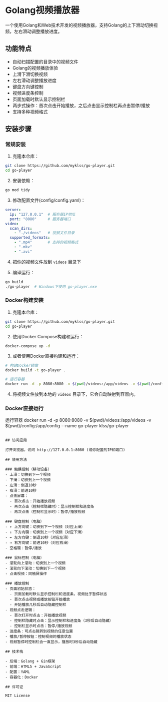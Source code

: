 # Golang视频播放器

一个使用Golang和Web技术开发的视频播放器，支持Golang的上下滑动切换视频，左右滑动调整播放进度。

## 功能特点

- 自动扫描配置的目录中的视频文件
- Golang的视频播放体验
- 上滑下滑切换视频
- 左右滑动调整播放进度
- 键盘方向键控制
- 视频进度条控制
- 页面加载时默认显示控制栏
- 两步式操作：首次点击开始播放，之后点击显示控制栏再点击暂停/播放
- 支持多种视频格式

## 安装步骤

### 常规安装

1. 克隆本仓库：
```bash
git clone https://github.com/myklss/go-player.git
cd go-player
```

2. 安装依赖：
```bash
go mod tidy
```

3. 修改配置文件(config/config.yaml)：
```yaml
server:
  ip: "127.0.0.1"  # 服务器IP地址
  port: "8080"     # 服务器端口
video:
  scan_dirs:
    - "./videos"   # 视频文件目录
  supported_formats:
    - ".mp4"       # 支持的视频格式
    - ".mkv"
    - ".avi"
```

4. 把你的视频文件放到 `videos` 目录下

5. 编译运行：
```bash
go build
./go-player  # Windows下使用 go-player.exe
```

### Docker构建安装

1. 克隆本仓库：
```bash
git clone https://github.com/myklss/go-player.git
cd go-player
```

2. 使用Docker Compose构建和运行：
```bash
docker-compose up -d
```

3. 或者使用Docker直接构建和运行：
```bash
# 构建Docker镜像
docker build -t go-player .

# 运行容器
docker run -d -p 8080:8080 -v $(pwd)/videos:/app/videos -v $(pwd)/config:/app/config --name go-player go-player
```

4. 将视频文件放到本地的 `videos` 目录下，它会自动映射到容器内。

### Docker直接运行
运行容器
docker run -d -p 8080:8080 -v $(pwd)/videos:/app/videos -v $(pwd)/config:/app/config --name go-player klss/go-player
```

## 访问应用

打开浏览器，访问 http://127.0.0.1:8080 (或你配置的IP和端口)

## 使用方法

### 触摸控制（移动设备）
- 上滑：切换到下一个视频
- 下滑：切换到上一个视频
- 左滑：倒退10秒
- 右滑：前进10秒
- 点击屏幕：
  - 首次点击：开始播放视频
  - 再次点击（控制栏隐藏时）：显示控制栏和进度条
  - 再次点击（控制栏显示时）：暂停/播放视频

### 键盘控制（电脑）
- ↑ 上方向键：切换到下一个视频（对应上滑）
- ↓ 下方向键：切换到上一个视频（对应下滑）
- ← 左方向键：倒退10秒（对应左滑）
- → 右方向键：前进10秒（对应右滑）
- 空格键：暂停/播放

### 鼠标控制（电脑）
- 滚轮向上滚动：切换到上一个视频
- 滚轮向下滚动：切换到下一个视频
- 点击视频：同触屏操作

### 播放控制
- 页面初始状态：
  - 页面加载时默认显示控制栏和进度条，视频处于暂停状态
  - 首次点击视频或播放按钮开始播放
  - 开始播放几秒后自动隐藏控制栏
- 视频点击逻辑：
  - 首次打开时点击：开始播放视频
  - 控制栏隐藏时点击：显示控制栏和进度条（3秒后自动隐藏）
  - 控制栏显示时点击：暂停/播放视频
- 进度条：可点击跳转到视频的任意位置
- 播放/暂停按钮：控制视频的播放状态
- 视频暂停时控制栏会一直显示，播放时3秒后自动隐藏

## 技术栈

- 后端：Golang + Gin框架
- 前端：HTML5 + JavaScript
- 配置：YAML
- 容器化：Docker

## 许可证

MIT License 
